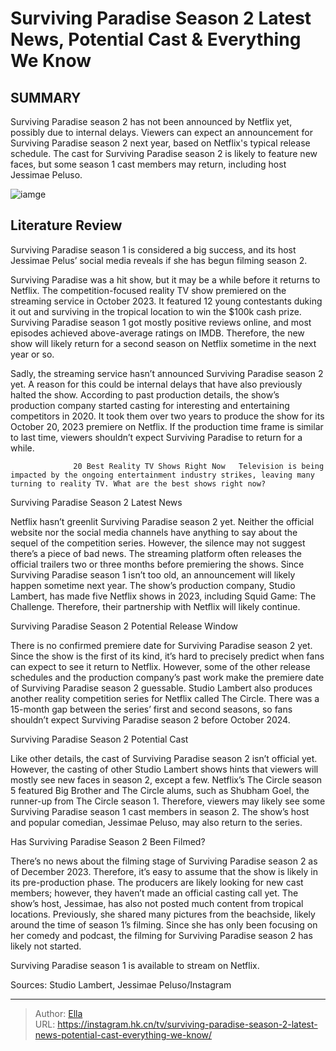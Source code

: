# Surviving Paradise Season 2 Latest News, Potential Cast &amp; Everything We Know


## SUMMARY 



  Surviving Paradise season 2 has not been announced by Netflix yet, possibly due to internal delays.   Viewers can expect an announcement for Surviving Paradise season 2 next year, based on Netflix&#39;s typical release schedule.   The cast for Surviving Paradise season 2 is likely to feature new faces, but some season 1 cast members may return, including host Jessimae Peluso.  

![iamge](https://static1.srcdn.com/wordpress/wp-content/uploads/2023/12/surviving-paradise.jpg)

## Literature Review
Surviving Paradise season 1 is considered a big success, and its host Jessimae Pelus’ social media reveals if she has begun filming season 2.




Surviving Paradise was a hit show, but it may be a while before it returns to Netflix. The competition-focused reality TV show premiered on the streaming service in October 2023. It featured 12 young contestants duking it out and surviving in the tropical location to win the $100k cash prize. Surviving Paradise season 1 got mostly positive reviews online, and most episodes achieved above-average ratings on IMDB. Therefore, the new show will likely return for a second season on Netflix sometime in the next year or so.




Sadly, the streaming service hasn’t announced Surviving Paradise season 2 yet. A reason for this could be internal delays that have also previously halted the show. According to past production details, the show’s production company started casting for interesting and entertaining competitors in 2020. It took them over two years to produce the show for its October 20, 2023 premiere on Netflix. If the production time frame is similar to last time, viewers shouldn’t expect Surviving Paradise to return for a while. 

                  20 Best Reality TV Shows Right Now   Television is being impacted by the ongoing entertainment industry strikes, leaving many turning to reality TV. What are the best shows right now?    


 Surviving Paradise Season 2 Latest News 
          




Netflix hasn’t greenlit Surviving Paradise season 2 yet. Neither the official website nor the social media channels have anything to say about the sequel of the competition series. However, the silence may not suggest there’s a piece of bad news. The streaming platform often releases the official trailers two or three months before premiering the shows. Since Surviving Paradise season 1 isn’t too old, an announcement will likely happen sometime next year. The show’s production company, Studio Lambert, has made five Netflix shows in 2023, including Squid Game: The Challenge. Therefore, their partnership with Netflix will likely continue.



 Surviving Paradise Season 2 Potential Release Window 
          

There is no confirmed premiere date for Surviving Paradise season 2 yet. Since the show is the first of its kind, it’s hard to precisely predict when fans can expect to see it return to Netflix. However, some of the other release schedules and the production company’s past work make the premiere date of Surviving Paradise season 2 guessable. Studio Lambert also produces another reality competition series for Netflix called The Circle. There was a 15-month gap between the series’ first and second seasons, so fans shouldn’t expect Surviving Paradise season 2 before October 2024.






 Surviving Paradise Season 2 Potential Cast 
          

Like other details, the cast of Surviving Paradise season 2 isn’t official yet. However, the casting of other Studio Lambert shows hints that viewers will mostly see new faces in season 2, except a few. Netflix’s The Circle season 5 featured Big Brother and The Circle alums, such as Shubham Goel, the runner-up from The Circle season 1. Therefore, viewers may likely see some Surviving Paradise season 1 cast members in season 2. The show’s host and popular comedian, Jessimae Peluso, may also return to the series.



 Has Surviving Paradise Season 2 Been Filmed? 

 




There’s no news about the filming stage of Surviving Paradise season 2 as of December 2023. Therefore, it’s easy to assume that the show is likely in its pre-production phase. The producers are likely looking for new cast members; however, they haven’t made an official casting call yet. The show’s host, Jessimae, has also not posted much content from tropical locations. Previously, she shared many pictures from the beachside, likely around the time of season 1’s filming. Since she has only been focusing on her comedy and podcast, the filming for Surviving Paradise season 2 has likely not started.



Surviving Paradise season 1 is available to stream on Netflix.




Sources: Studio Lambert, Jessimae Peluso/Instagram



---

> Author: [Ella](https://instagram.hk.cn/)  
> URL: https://instagram.hk.cn/tv/surviving-paradise-season-2-latest-news-potential-cast-everything-we-know/  

